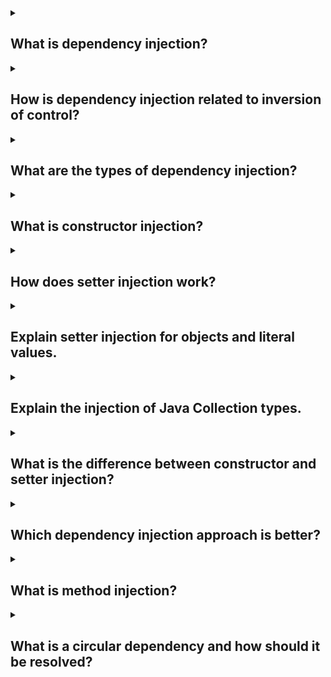 <details><summary>

## What is dependency injection?
</summary>

Dependency Injection (DI) is a design pattern and a software development technique commonly used in object-oriented programming to achieve the separation of concerns, increase modularity, and improve testability and maintainability of code.

In simpler terms, Dependency Injection is about providing the necessary dependencies (objects, services, or other components) to a class rather than the class creating those dependencies itself. This helps to decouple components and make them more independent, which in turn makes the code easier to manage, test, and extend.
</details>
<details><summary>

## How is dependency injection related to inversion of control?
</summary>

Dependency Injection (DI) and Inversion of Control (IoC) are related concepts in software design and architecture, and they are often used together. They both aim to improve the modularity, flexibility, and testability of software systems, but they address different aspects of achieving these goals.

1. Inversion of Control (IoC):

IoC is a broader design principle that refers to the inversion of the flow of control in a software system. In traditional programming, your application code typically controls the flow of execution, making decisions about when and how to call functions or methods in various modules or components. In contrast, with IoC, the control flow is inverted. Instead of your code controlling the flow, it's handed over to a framework or container that manages the execution and sequencing of various components or modules.

Key characteristics of IoC:

- Control flow is managed externally by a framework or container.
- Promotes modularity and decoupling of components.
- Enhances flexibility and extensibility by allowing components to be easily swapped out or replaced.

2. Dependency Injection (DI):

DI is a specific technique used to achieve IoC. It deals with the way objects or components obtain their dependencies (i.e., other objects or services they rely on). In traditional programming, an object might create its dependencies, which can lead to tight coupling between components. DI solves this problem by inverting the responsibility of obtaining dependencies. Instead of an object creating its own dependencies, they are provided to it from the outside.

Key characteristics of DI:

- Dependencies are "injected" into an object rather than created by the object.
- Promotes loose coupling between components.
- Enhances testability by allowing dependencies to be easily replaced with mock objects for testing.

In summary, IoC is a design principle that shifts control flow management to an external entity, while Dependency Injection is a specific technique used to achieve IoC by managing how an object obtains its dependencies. Together, they lead to more modular, maintainable, and testable software systems. IoC is a broader concept, and DI is one of the techniques employed to implement IoC.
</details>
<details><summary>

## What are the types of dependency injection?
</summary>

Dependency Injection (DI) is a design pattern used in software development to achieve Inversion of Control (IoC) by injecting dependencies into an object rather than having the object create its dependencies. There are several types of DI, including:

1. Constructor Injection:

In constructor injection, dependencies are injected through the constructor of a class.
It's considered one of the most common and recommended forms of dependency injection because it ensures that an object is in a valid state when it's created.
Example (in Java):

```
public class ExampleService {
    private final Dependency dependency;

    public ExampleService(Dependency dependency) {
        this.dependency = dependency;
    }

    // ...
}
```

2. Setter Injection:

In setter injection, dependencies are injected through setter methods of a class.
This approach is useful when you have optional dependencies or when you need to change dependencies at runtime.
Example (in Java):

```
public class ExampleService {
    private Dependency dependency;

    public void setDependency(Dependency dependency) {
        this.dependency = dependency;
    }

    // ...
}
```
3. Method Injection:

In method injection, dependencies are injected directly into methods that need them.
This approach is useful when you have methods that require specific dependencies, but the class itself doesn't depend on them.
Example (in Python):

```
class ExampleService:
    def do_something(self, dependency):
        # Use the injected dependency here
        pass
```
4. Interface-based Injection:

In this approach, an interface defines the contract for accessing dependencies, and concrete implementations provide the actual dependencies.
It's often used in languages like Java and C#.
Example (in Java):

```
public interface DependencyProvider {
    Dependency getDependency();
}

public class ExampleService {
    private final DependencyProvider dependencyProvider;

    public ExampleService(DependencyProvider dependencyProvider) {
        this.dependencyProvider = dependencyProvider;
    }

    public void doSomething() {
        Dependency dependency = dependencyProvider.getDependency();
        // Use the dependency here
    }
}
```
5. Parameter Injection:

In parameter injection, dependencies are injected as method parameters when calling a method.
This is commonly used in functional programming languages and when working with frameworks like Spring (in Java).
Example (in Scala):

```
def doSomething(dependency: Dependency): Unit = {
    // Use the injected dependency here
}
```
The choice of which type of dependency injection to use depends on the specific needs of your application and the programming language or framework you are working with. Constructor injection is often recommended as a default choice due to its clarity and ability to ensure that objects are properly initialized.
</details>
<details><summary>

## What is constructor injection?
</summary>

</details>
<details><summary>

## How does setter injection work?
</summary>

</details>
<details><summary>

## Explain setter injection for objects and literal values.
</summary>

</details>
<details><summary>

## Explain the injection of Java Collection types.
</summary>

</details>
<details><summary>

## What is the difference between constructor and setter injection?
</summary>

</details>
<details><summary>

## Which dependency injection approach is better?
</summary>

</details>
<details><summary>

## What is method injection?
</summary>

</details>
<details><summary>

## What is a circular dependency and how should it be resolved?
</summary>

</details>
